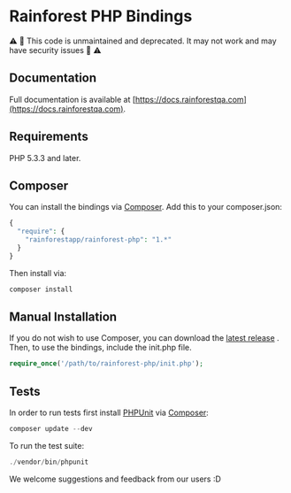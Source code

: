 # Rainforest PHP Bindings

:warning: :no_entry_sign: This code is unmaintained and deprecated. It may not work and may have security issues :no_entry_sign: :warning:


## Documentation

Full documentation is available at [https://docs.rainforestqa.com](https://docs.rainforestqa.com).

## Requirements

PHP 5.3.3 and later.

## Composer
You can install the bindings via [Composer](http://getcomposer.org/). Add this to your composer.json:

```php
{
  "require": {
    "rainforestapp/rainforest-php": "1.*"
  }
}
```

Then install via:

```php
composer install
```

## Manual Installation
If you do not wish to use Composer, you can download the [latest release](https://github.com/rainforestapp/rainforest-php/releases) . Then, to use the bindings, include the init.php file.

```php
require_once('/path/to/rainforest-php/init.php');
```

## Tests
In order to run tests first install [PHPUnit](http://packagist.org/packages/phpunit/phpunit) via [Composer](http://getcomposer.org/):

```php
composer update --dev
```
To run the test suite:
```php
./vendor/bin/phpunit
```

We welcome suggestions and feedback from our users :D
